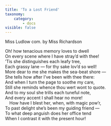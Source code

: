 ```yaml
---
title: 'To a Lost Friend'
taxonomy:
    category:
        - docs
visible: false
---
```


<div class="author">Miss Ludlow com. by Miss Richardson</div>

Oh! how tenacious memory loves to dwell  
On every scene where I have stray’d with thee!  
’Tis she distinguishes each leafy tree,  
Each grassy lane — for thy sake lov’d so well!  
More dear to me she makes the sea-beat shore —  
She tells how after I’ve been with thee there:  
And when I turn the page to soothe my care,  
Still she reminds whence thou wert wont to quote.  
And to my soul she trills each tuneful note,  
And every accent I shall hear no more!  
&emsp;How have I blest her, when, with magic pow’r,  
To past delight she’s been my guiding friend —  
To what deep anguish does her office tend  
When I contrast it with the present hour!